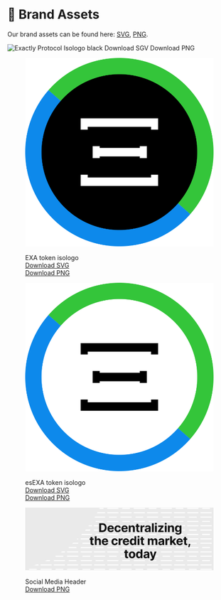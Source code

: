 # 📣 Brand Assets

Our brand assets can be found here: [SVG](https://drive.google.com/drive/folders/1u6KQVrghW8qGpU1cDZBz1ZkBYn5-mIwz?usp=sharing), [PNG](https://drive.google.com/drive/folders/1UairaFzVVL3ffS9AfDN0dkoBksh0CC4N?usp=sharing).

![Exactly Protocol Isologo black
Download SGV
Download PNG](<../.gitbook/assets/Isologo - Black.svg>)

<figure><img src="../.gitbook/assets/EXA.svg" alt=""><figcaption><p>EXA token isologo<br><a href="https://drive.google.com/file/d/1KRm8Ehbtj1BfmM8ICkwRbBA3k8tEl-Vq/view?usp=drive_link">Download SVG</a><br><a href="https://drive.google.com/file/d/1Z6DNqlUCTXIAVfpXJgG2q-7B7sDrbMUt/view?usp=drive_link">Download PNG </a></p></figcaption></figure>

<figure><img src="../.gitbook/assets/esEXA (4).svg" alt=""><figcaption><p>esEXA token isologo<br><a href="https://drive.google.com/file/d/1CC0OpfrV2wPHkUNpItDsnhO9F8UNlk3Z/view?usp=drive_link">Download SVG</a><br><a href="https://drive.google.com/file/d/1yjNsnV1mtymH1lHOAbt6ynFG2s9R3YQ0/view?usp=drive_link">Download PNG</a></p></figcaption></figure>



<figure><img src="../.gitbook/assets/TW - Header.png" alt=""><figcaption><p>Social Media Header<br><a href="https://drive.google.com/file/d/1ukXCNW6rL706pEpWUKTv-K--yNuHy1JO/view?usp=drive_link">Download PNG</a></p></figcaption></figure>

